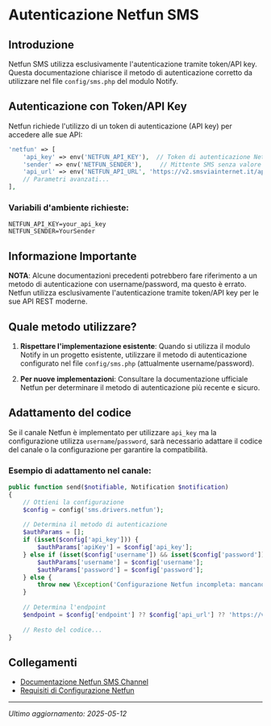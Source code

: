 # Autenticazione Netfun SMS

## Introduzione

Netfun SMS utilizza esclusivamente l'autenticazione tramite token/API key. Questa documentazione chiarisce il metodo di autenticazione corretto da utilizzare nel file `config/sms.php` del modulo Notify.

## Autenticazione con Token/API Key

Netfun richiede l'utilizzo di un token di autenticazione (API key) per accedere alle sue API:

```php
'netfun' => [
    'api_key' => env('NETFUN_API_KEY'),  // Token di autenticazione Netfun
    'sender' => env('NETFUN_SENDER'),     // Mittente SMS senza valore predefinito
    'api_url' => env('NETFUN_API_URL', 'https://v2.smsviainternet.it/api/rest/v1/sms-batch.json'),
    // Parametri avanzati...
],
```

### Variabili d'ambiente richieste:
```
NETFUN_API_KEY=your_api_key
NETFUN_SENDER=YourSender
```

## Informazione Importante

**NOTA**: Alcune documentazioni precedenti potrebbero fare riferimento a un metodo di autenticazione con username/password, ma questo è errato. Netfun utilizza esclusivamente l'autenticazione tramite token/API key per le sue API REST moderne.

## Quale metodo utilizzare?

1. **Rispettare l'implementazione esistente**: Quando si utilizza il modulo Notify in un progetto esistente, utilizzare il metodo di autenticazione configurato nel file `config/sms.php` (attualmente username/password).

2. **Per nuove implementazioni**: Consultare la documentazione ufficiale Netfun per determinare il metodo di autenticazione più recente e sicuro.

## Adattamento del codice

Se il canale Netfun è implementato per utilizzare `api_key` ma la configurazione utilizza `username`/`password`, sarà necessario adattare il codice del canale o la configurazione per garantire la compatibilità.

### Esempio di adattamento nel canale:

```php
public function send($notifiable, Notification $notification)
{
    // Ottieni la configurazione
    $config = config('sms.drivers.netfun');
    
    // Determina il metodo di autenticazione
    $authParams = [];
    if (isset($config['api_key'])) {
        $authParams['apiKey'] = $config['api_key'];
    } else if (isset($config['username']) && isset($config['password'])) {
        $authParams['username'] = $config['username'];
        $authParams['password'] = $config['password'];
    } else {
        throw new \Exception('Configurazione Netfun incompleta: mancano credenziali di autenticazione');
    }
    
    // Determina l'endpoint
    $endpoint = $config['endpoint'] ?? $config['api_url'] ?? 'https://v2.smsviainternet.it/api/rest/v1/sms-batch.json';
    
    // Resto del codice...
}
```

## Collegamenti

- [Documentazione Netfun SMS Channel](./SMS_NETFUN_CHANNEL.md)
- [Requisiti di Configurazione Netfun](./NETFUN_CONFIG_REQUIREMENTS.md)

---

*Ultimo aggiornamento: 2025-05-12*
